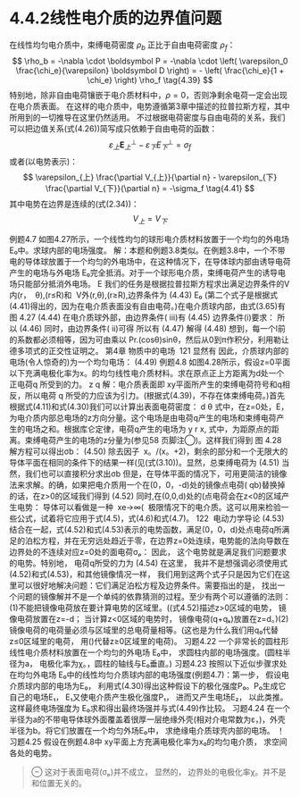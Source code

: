 # 4.4.2线性电介质的边界值问题

在线性均匀电介质中，束缚电荷密度 $\rho_b$ 正比于自由电荷密度 $\rho_f$：
$$
  \rho_b
  = -\nabla \cdot \boldsymbol P
  = -\nabla \cdot \left( \varepsilon_0 \frac{\chi_e}{\varepsilon} \boldsymbol D \right) 
  = - \left( \frac{\chi_e}{1 + \chi_e} \right) \rho_f
  \tag{4.39}
$$
特别地，除非自由电荷镶嵌于电介质材料中，$\rho =0$，否则净剩余电荷一定会出现在电介质表面。
在这样的电介质中，电势遵循第3章中描述的拉普拉斯方程，其中所用到的一切推导在这里仍然适用。
不过根据电荷密度与自由电荷的关系，我们可以把边值关系(式(4.26))简写成只依赖于自由电荷的函数：
$$
  \varepsilon_{上}\boldsymbol E_{上}^\perp - \varepsilon_{下}E_{下}^\perp = \sigma_f
  \tag{4.40}
$$
或者(以电势表示)：
$$
  \varepsilon_{上} \frac{\partial V_{上}}{\partial n} - \varepsilon_{下} \frac{\partial V_{下}}{\partial n} = -\sigma_f
  \tag{4.41}
$$
其中电势在边界是连续的(式(2.34))：
$$
  V_上 = V_下
  \tag{4.42}
$$

例题4.7
如图4.27所示，一个线性均匀的球形电介质材料放置于一个均匀的外电场 E₀中。求球内部的电场强度。
解：本题和例题3.8类似。在例题3.8中，一个不带电的导体球放置于一个均匀的外电场中，在这种情况下，在导体球内部由诱导电荷产生的电场与外电场 E₀完全抵消。对于一个球形电介质，束缚电荷产生的诱导电场只能部分抵消外电场。
E
我们的任务是根据拉普拉斯方程求出满足边界条件的V内(r，  θ),(r≤R)和  V外(r,θ),(r≥R),边界条件为
(4.43)
E₀
(第二个式子是根据式(4.41)得出的，因为在电介质表面没有自由电荷。)在电介质球内部，由式(3.65)有
图 4.27
(4.44)
在电介质球外部，由边界条件( iii)有
(4.45)
边界条件(i)要求：
所以
(4.46)
同时，由边界条件( ii)可得
所以有
(4.47)
解得
(4.48)
想到，每一个l前的系数都必须相等，因为可由乘以 Pr.(cosθ)sinθ，然后从0到π作积分，利用勒让德多项式的正交性证明之。
第4章 物质中的电场  121
显然有
因此，介质球内部的电场(令人惊奇的)为一个均匀电场：
(4.49)
例题4.8
如图4.28所示，假设z=0平面以下充满电极化率为x。的均匀线性电介质材料。求在原点正上方距离为d处一个正电荷q 所受到的力。
z
q
解：电介质表面即 xy平面所产生的束缚电荷符号和q相反，所以电荷 q 所受的力应该为引力。(根据式(4.39)，不存在体束缚电荷。)首先根据式(4.11)和式(4.30)我们可以计算出表面电荷密度：
d
θ
式中，在z=0处，E，为电介质内部总电场的z方向分量。这个电场是由电荷q产生的电场和束缚电荷产生的电场之和。根据库仑定律，电荷q产生的电场为
y
r
x,
式中，为距原点的距离。束缚电荷产生的电场的z分量为(参见58 页脚注◯)。这样我们得到
图 4.28
解方程可以得出σb：
(4.50)
除去因子  x。/(x。+2)，剩余的部分和一个无限大的导体平面在相同的条件下的结果一样(见(式(3.10))。显然，总束缚电荷为
(4.51)
当然，我们也可以直接积分求出σb
但是，在导体平面的情况下，可用更简洁的镜像法来求解。的确，如果把电介质用一个在(0，0，-d)处的镜像点电荷( qb)替换掉的话，在z>0的区域我们得到
(4.52)
同时,在(0,0,d)处的(点电荷会在z<0的区域产生电势：
导体可以看做是一种  xe→∞(  极限情况下的电介质。这可以用来检验一些公式，试着将它应用于式(4.5)，式(4.6)和式(4.7)。
122  电动力学导论
(4.53)
结合在一起，式(4.52)和式(4.53)表示的电势函数，满足(0，0，d)处点电荷q所满足的泊松方程，并在无穷远处趋近于零，在边界z=0处连续，电势能的法向导数在边界处的不连续对应z=0处的面电荷σₚ：
因此， 这个电势就是满足我们问题要求的电势。特别地， 电荷q所受的力为
(4.54)
在这里， 我并不是想强调必须使用式(4.52)和式(4.53)，和其他镜像情况一样， 我们用到这两个式子只是因为它们在这里可以很好地解决问题：它们满足泊松方程及边界条件。需要指出的是， 找出一个问题的镜像解并不是一个单纯的依靠猜测的过程。至少有两个可以遵循的法则：(1)不能把镜像电荷放在要计算电势的区域里。((式4.52)描述z>0区域的电势， 镜像电荷放置在z=-d； 当计算z<0区域的电势时， 镜像电荷(q+qₖ)放置在z=d。)(2)镜像电荷的电荷量必须与区域里的总电荷量相等。(这也是为什么我们用q₀代替z≤0区域里的电荷， 用()代替z≥0区域里的电荷)。
习题4.22 一个非常长的圆柱形线性电介质材料放置在一个均匀的外电场 E₀中， 求圆柱内部的电场强度。(圆柱半径为a， 电极化率为χ。，圆柱的轴线与E₀垂直。)
习题4.23 按照以下近似步骤求处在均匀外电场 E₀中的线性均匀介质球内部的电场强度(例题4.7)：第一步， 假设电介质球内部的电场为E₀， 利用式(4.30)得出这种假设下的极化强度P₀。P₀生成它自己的电场E₁， E₁又使电介质产生极化强度P₁， 进而又产生电场E₂， 以此类推。这样最终电场强度为 E₀求和得出最终场强并与式(4.49)作比较。
习题4.24 在一个半径为a的不带电导体球外面覆盖着很厚一层绝缘外壳(相对介电常数为ε，)，外壳半径为b。将它们放置在一个均匀外场E₀中， 求绝缘电介质球壳内部的电场。
！ 习题4.25 假设在例题4.8中 xy平面上方充满电极化率为x₀的均匀电介质， 求空间各处的电势。

> ⊖ 这对于表面电荷(σₚ)并不成立， 显然的， 边界处的电极化率χ。并不是和位置无关的。
